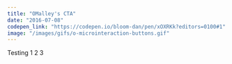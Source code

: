 ```yaml
---
title: "OMalley's CTA"
date: "2016-07-08"
codepen_link: "https://codepen.io/bloom-dan/pen/xOXRKk?editors=0100#1"
image: "/images/gifs/o-microinteraction-buttons.gif"
---
```


Testing 1 2 3
